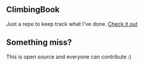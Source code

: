 ClimbingBook
---

Just a repo to keep track what I've done. [Check it out](https://f3b377e.github.io/ClimbingBook/)

## Something miss?
This is open source and everyone can contribute :)
